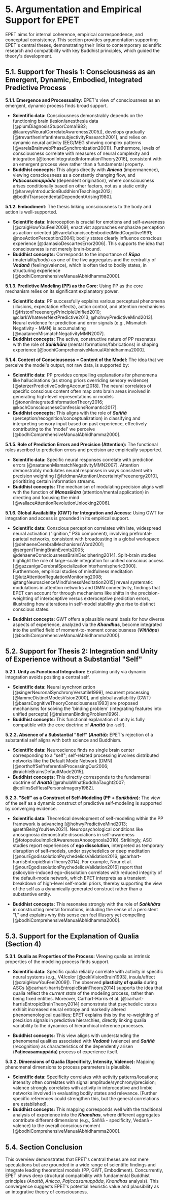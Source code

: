 # 5. Argumentation and Empirical Support for EPET

EPET aims for internal coherence, empirical correspondence, and conceptual consistency. This section provides argumentation supporting EPET's central theses, demonstrating their links to contemporary scientific research and compatibility with key Buddhist principles, which guided the theory's development.

## 5.1. Support for Thesis 1: Consciousness as an Emergent, Dynamic, Embodied, Integrated Predictive Process

**5.1.1. Emergence and Processuality:**
EPET's view of consciousness as an emergent, dynamic process finds broad support.
*   **Scientific data:** Consciousness demonstrably depends on the functioning brain (lesion/anesthesia data [@plumDiagnosisStuporComa1982; @laureysNeuralCorrelateAwareness2005]), develops gradually [@trevarthenInfantIntersubjectivityResearch2001], and relies on dynamic neural activity (EEG/MEG showing complex patterns [@varelaBrainwebPhaseSynchronization2001]). Furthermore, levels of consciousness correlate with measures of neural complexity and integration [@tononiIntegratedInformationTheory2016], consistent with an emergent process view rather than a fundamental property.
*   **Buddhist concepts:** This aligns directly with ***Anicca*** (impermanence), viewing consciousness as a constantly changing flow, and ***Paṭiccasamuppāda*** (dependent origination), where consciousness arises conditionally based on other factors, not as a static entity [@harveyIntroductionBuddhismTeachings2012; @bodhiTranscendentalDependentArising1980].

**5.1.2. Embodiment:**
The thesis linking consciousness to the body and action is well-supported.
*   **Scientific data:** Interoception is crucial for emotions and self-awareness [@craigHowYouFeel2009]; enactivist approaches emphasize perception as action-oriented [@varelafranciscoEmbodiedMindCognitive1991; @noeActionPerception2004]; bodily states clearly influence conscious experience [@damasioDescartesError2006]. This supports the idea that consciousness is not merely brain-bound.
*   **Buddhist concepts:** Corresponds to the importance of ***Rūpa*** (materiality/body) as one of the five aggregates and the centrality of ***Vedanā*** (feeling/valence), which is often tied to bodily states, in structuring experience [@bodhiComprehensiveManualAbhidhamma2000].

**5.1.3. Predictive Modeling (PP) as the Core:**
Using PP as the core mechanism relies on its significant explanatory power.
*   **Scientific data:** PP successfully explains various perceptual phenomena (illusions, expectation effects), action control, and attention mechanisms [@fristonFreeenergyPrincipleUnified2010; @clarkWhateverNextPredictive2013; @hohwyPredictiveMind2013]. Neural evidence for prediction and error signals (e.g., Mismatch Negativity - MMN) is accumulating [@naatanenMismatchNegativityMMN2007].
*   **Buddhist concepts:** The active, constructive nature of PP resonates with the role of ***Saṅkhāra*** (mental formations/fabrications) in shaping experience [@bodhiComprehensiveManualAbhidhamma2000].

**5.1.4. Content of Consciousness = Content of the Model:**
The idea that we perceive the model's output, not raw data, is supported by:
*   **Scientific data:** PP provides compelling explanations for phenomena like hallucinations (as strong priors overriding sensory evidence) [@sterzerPredictiveCodingAccount2018]. The neural correlates of specific conscious content often map onto brain areas involved in generating high-level representations or models [@tononiIntegratedInformationTheory2016; @kochConsciousnessConfessionsRomantic2017].
*   **Buddhist concepts:** This aligns with the role of ***Saññā*** (perception/recognition/conceptualization) in classifying and interpreting sensory input based on past experience, effectively contributing to the 'model' we perceive [@bodhiComprehensiveManualAbhidhamma2000].

**5.1.5. Role of Prediction Errors and Precision (Attention):**
The functional roles ascribed to prediction errors and precision are empirically supported.
*   **Scientific data:** Specific neural responses correlate with prediction errors [@naatanenMismatchNegativityMMN2007]. Attention demonstrably modulates neural responses in ways consistent with precision weighting [@feldmanAttentionUncertaintyFreeenergy2010], prioritizing certain information streams.
*   **Buddhist concepts:** The mechanism of modulating precision aligns well with the function of ***Manasikāra*** (attention/mental application) in directing and focusing the mind [@wallaceAttentionRevolutionUnlocking2006].

**5.1.6. Global Availability (GWT) for Integration and Access:**
Using GWT for integration and access is grounded in its empirical support.
*   **Scientific data:** Conscious perception correlates with late, widespread neural activation ("ignition," P3b component), involving prefrontal-parietal networks, consistent with broadcasting in a global workspace [@dehaeneCerebralMechanismsWord2001; @sergentTimingBrainEvents2005; @dehaeneConsciousnessBrainDeciphering2014]. Split-brain studies highlight the role of large-scale integration for unified conscious access [@gazzanigaCerebralSpecializationInterhemispheric2000]. Furthermore, empirical studies of mindfulness meditation [@lutzAttentionRegulationMonitoring2008; @tangNeuroscienceMindfulnessMeditation2015] reveal systematic modulations in attention networks and DMN connectivity, findings that EPET can account for through mechanisms like shifts in the precision-weighting of interoceptive versus exteroceptive prediction errors, illustrating how alterations in self-model stability give rise to distinct conscious states.

*   **Buddhist concepts:** GWT offers a plausible neural basis for how diverse aspects of experience, analyzed via the ***Khandhas***, become integrated into the unified field of moment-to-moment consciousness (***Viññāṇa***) [@bodhiComprehensiveManualAbhidhamma2000].

## 5.2. Support for Thesis 2: Integration and Unity of Experience without a Substantial "Self"

**5.2.1. Unity as Functional Integration:**
Explaining unity via dynamic integration avoids positing a central self.
*   **Scientific data:** Neural synchronization [@singerNeuronalSynchronyVersatile1999], recurrent processing [@lammeDistinctModesVision2000], and global availability (GWT) [@baarsCognitiveTheoryConsciousness1993] are proposed mechanisms for solving the 'binding problem' (integrating features into unified percepts) [@treismanBindingProblem1996].
*   **Buddhist concepts:** This functional explanation of unity is fully compatible with the core doctrine of ***Anattā*** (no-self).

**5.2.2. Absence of a Substantial "Self" (*Anattā*):**
EPET's rejection of a substantial self aligns with both science and Buddhism.
*   **Scientific data:** Neuroscience finds no single brain center corresponding to a "self"; self-related processing involves distributed networks like the Default Mode Network (DMN) [@northoffSelfreferentialProcessingOur2006; @raichleBrainsDefaultMode2015].
*   **Buddhist concepts:** This directly corresponds to the fundamental doctrine of ***Anattā*** [@rahulaWhatBuddhaTaught2007; @collinsSelflessPersonsImagery1982].

**5.2.3. "Self" as a Construct of Self-Modeling (PP + *Saṅkhāra*):**
The view of the self as a dynamic construct of predictive self-modeling is supported by converging evidence.
*   **Scientific data:** Theoretical development of self-modeling within the PP framework is advancing [@hohwyPredictiveMind2013; @sethBeingYouNew2021]. Neuropsychological conditions like anosognosia demonstrate dissociations in self-awareness [@fotopoulouImplicitAwarenessAnosognosia2010]. Strikingly, ASC studies report experiences of **ego dissolution**, interpreted as temporary disruption of self-models, under psychedelics or deep meditation [@nourEgodissolutionPsychedelicsValidation2016; @carhart-harrisEntropicBrainTheory2014]. For example, Nour et al. [@nourEgodissolutionPsychedelicsValidation2016] report that psilocybin-induced ego-dissolution correlates with reduced integrity of the default-mode network, which EPET interprets as a transient breakdown of high-level self-model priors, thereby supporting the view of the self as a dynamically generated construct rather than a substantive entity.

*   **Buddhist concepts:** This resonates strongly with the role of ***Saṅkhāra*** in constructing mental formations, including the sense of a persistent "I," and explains why this sense can feel illusory yet compelling [@bodhiComprehensiveManualAbhidhamma2000].

## 5.3. Support for the Explanation of Qualia (Section 4)

**5.3.1. Qualia as Properties of the Process:**
Viewing qualia as intrinsic properties of the modeling process finds support.
*   **Scientific data:** Specific qualia reliably correlate with activity in specific neural systems (e.g., V4/color [@zekiVisionBrain1993], insula/affect [@craigHowYouFeel2009]). The observed **plasticity of qualia** during ASCs [@carhart-harrisEntropicBrainTheory2014] supports the idea that qualia reflect the *current state* of the modeling process, rather than being fixed entities. Moreover, Carhart-Harris et al. [@carhart-harrisEntropicBrainTheory2014] demonstrate that psychedelic states exhibit increased neural entropy and markedly altered phenomenological qualities; EPET explains this by the re-weighting of precision signals in predictive hierarchies, directly linking qualia variability to the dynamics of hierarchical inference processes.

*   **Buddhist concepts:** This view aligns with understanding the phenomenal qualities associated with ***Vedanā*** (valence) and ***Saññā*** (recognition) as characteristics of the dependently arisen (**Paṭiccasamuppāda**) process of experience itself.

**5.3.2. Dimensions of Qualia (Specificity, Intensity, Valence):**
Mapping phenomenal dimensions to process parameters is plausible.
*   **Scientific data:** Specificity correlates with activity patterns/locations; intensity often correlates with signal amplitude/synchrony/precision; valence strongly correlates with activity in interoceptive and limbic networks involved in evaluating bodily states and relevance. [Further specific references could strengthen this, but the general correlations are established].
*   **Buddhist concepts:** This mapping corresponds well with the traditional analysis of experience into the ***Khandhas***, where different aggregates contribute different dimensions (e.g., Saññā - specificity, Vedanā - valence) to the overall conscious moment [@bodhiComprehensiveManualAbhidhamma2000].

## 5.4. Section Conclusion

This overview demonstrates that EPET's central theses are not mere speculations but are grounded in a wide range of scientific findings and integrate leading theoretical models (PP, GWT, Embodiment). Concurrently, EPET shows deep structural compatibility with fundamental Buddhist principles (*Anattā*, *Anicca*, *Paṭiccasamuppāda*, *Khandhas* analysis). This convergence suggests EPET's potential heuristic value and plausibility as an integrative theory of consciousness.